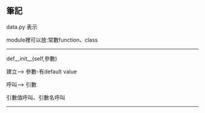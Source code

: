 ## 筆記

data.py 表示

module裡可以放:常數function、class

---

def__init__(self,參數)

建立--> 參數-有default value

呼叫--> 引數

引數值呼叫、引數名呼叫

---

